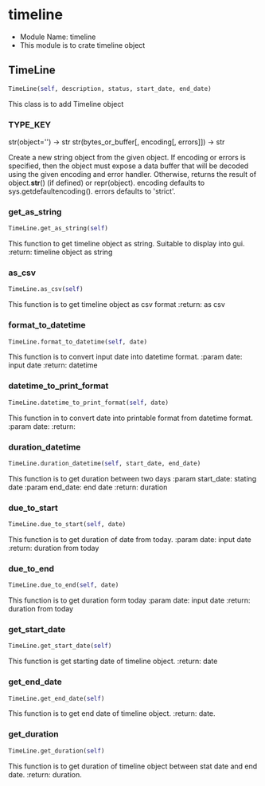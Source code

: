 # timeline

- Module Name: timeline
- This module is to crate timeline object

## TimeLine
```python
TimeLine(self, description, status, start_date, end_date)
```
This class is to add Timeline object
### TYPE_KEY
str(object='') -> str
str(bytes_or_buffer[, encoding[, errors]]) -> str

Create a new string object from the given object. If encoding or
errors is specified, then the object must expose a data buffer
that will be decoded using the given encoding and error handler.
Otherwise, returns the result of object.__str__() (if defined)
or repr(object).
encoding defaults to sys.getdefaultencoding().
errors defaults to 'strict'.
### get_as_string
```python
TimeLine.get_as_string(self)
```

This function to get timeline object as string.
Suitable to display into gui.
:return: timeline object as string

### as_csv
```python
TimeLine.as_csv(self)
```

This function is to get timeline object as csv format
:return: as csv

### format_to_datetime
```python
TimeLine.format_to_datetime(self, date)
```

This function is to convert input date into datetime format.
:param date: input date
:return: datetime

### datetime_to_print_format
```python
TimeLine.datetime_to_print_format(self, date)
```

This function in to convert date into printable format from datetime format.
:param date:
:return:

### duration_datetime
```python
TimeLine.duration_datetime(self, start_date, end_date)
```

This function is to get duration between two days
:param start_date: stating date
:param end_date: end date
:return: duration

### due_to_start
```python
TimeLine.due_to_start(self, date)
```

This function is to get duration of date from today.
:param date: input date
:return: duration from today

### due_to_end
```python
TimeLine.due_to_end(self, date)
```

This function is to get duration form today
:param date: input date
:return: duration from today

### get_start_date
```python
TimeLine.get_start_date(self)
```

This function is get starting date of timeline object.
:return: date

### get_end_date
```python
TimeLine.get_end_date(self)
```

This function is to get end date of timeline object.
:return: date.

### get_duration
```python
TimeLine.get_duration(self)
```

This function is to get duration of timeline object between stat date and end date.
:return: duration.

